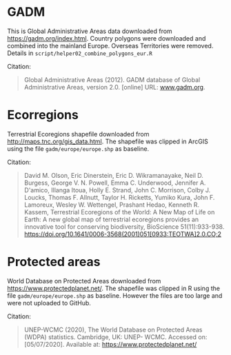 # GADM

This is Global Administrative Areas data downloaded from <https://gadm.org/index.html>. Country polygons were downloaded and combined into the mainland Europe. Overseas Territories were removed. Details in `script/helper02_combine_polygons_eur.R`

Citation:
>Global Administrative Areas (2012). GADM database of Global Administrative Areas, version 2.0. [online] URL: www.gadm.org.

# Ecorregions

Terrestrial Ecoregions shapefile downloaded from <http://maps.tnc.org/gis_data.html>. The shapefile was clipped in ArcGIS using the file `gadm/europe/europe.shp` as baseline.


Citation:
>David M. Olson, Eric Dinerstein, Eric D. Wikramanayake, Neil D. Burgess, George V. N. Powell, Emma C. Underwood, Jennifer A. D'amico, Illanga Itoua, Holly E. Strand, John C. Morrison, Colby J. Loucks, Thomas F. Allnutt, Taylor H. Ricketts, Yumiko Kura, John F. Lamoreux, Wesley W. Wettengel, Prashant Hedao, Kenneth R. Kassem, Terrestrial Ecoregions of the World: A New Map of Life on Earth: A new global map of terrestrial ecoregions provides an innovative tool for conserving biodiversity, BioScience 51(11):933-938. https://doi.org/10.1641/0006-3568(2001)051[0933:TEOTWA]2.0.CO;2


# Protected areas

World Database on Protected Areas downloaded from <https://www.protectedplanet.net/>. The shapefile was clipped in R using the file `gadm/europe/europe.shp` as baseline. However the files are too large and were not uploaded to GitHub.

Citation:
>UNEP-WCMC (2020), The World Database on Protected Areas (WDPA) statistics. Cambridge, UK: UNEP- WCMC. Accessed on: [05/07/2020]. Available at: <https://www.protectedplanet.net/>

